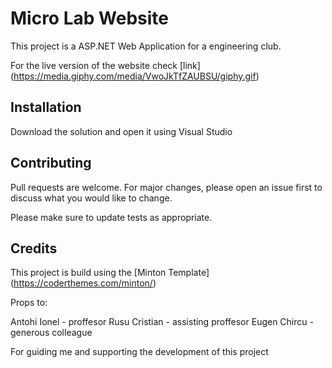 # Micro Lab Website

This project is a ASP.NET Web Application for a engineering club.

For the live version of the website check [link] (https://media.giphy.com/media/VwoJkTfZAUBSU/giphy.gif)

## Installation

Download the solution and open it using Visual Studio

## Contributing
Pull requests are welcome. For major changes, please open an issue first to discuss what you would like to change.

Please make sure to update tests as appropriate.

## Credits

This project is build using the [Minton Template] (https://coderthemes.com/minton/)

Props to:

Antohi Ionel - proffesor
Rusu Cristian - assisting proffesor
Eugen Chircu - generous colleague

For guiding me and supporting the development of this project
